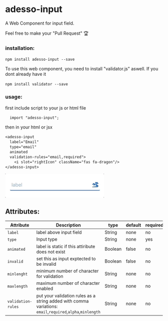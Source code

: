 # adesso-input
A Web Component for input field.

Feel free to make your "Pull Request" 🏆

  ### installation:
  `npm install adesso-input --save`

  To use this web component, you need to install "validator.js" aswell. If you dont already have it

  `npm install validator --save`

  ### usage:
  first include script to your js or html file

  ```
    import "adesso-input";
  ```
  then in your html or jsx
  ```
  <adesso-input
    label="Email"
    type="email"
    animated
    validation-rules="email,required">
      <i slot="rightIcon" className="fas fa-dragon"/>
  </adesso-input>
  ```
  
![](input_field_gif.gif)

  ## Attributes:

  | Attribute | Description | type | default| required |
  | --- | --- | --- | --- | --- |
  | `label` | label above input field | String | none | no |
  | `type` | Input type | String | none | yes |
  | `animated` | label is static if this attiribute does not exist | Boolean | false | no |
  | `invalid` | set this as input exptected to be invalid | Boolean | false | no |
  | `minlenght` | minimum number of character for validation | String | none | no |
  | `maxlength` | maximum number of character enabled | String | none | no |
  | `validation-rules` | put your validation rules as a string added with comma variations: `email`,`required`,`alpha`,`minlength` | String | none | no |

